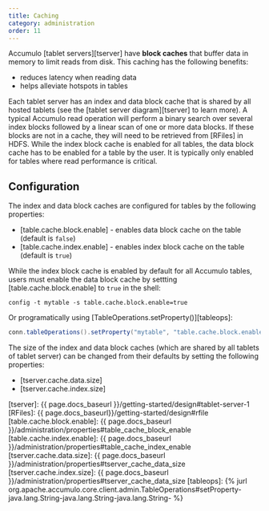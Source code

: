 ```yaml
---
title: Caching
category: administration
order: 11
---
```


Accumulo [tablet servers][tserver] have **block caches** that buffer data in memory to limit reads from disk.
This caching has the following benefits:

* reduces latency when reading data
* helps alleviate hotspots in tables

Each tablet server has an index and data block cache that is shared by all hosted tablets (see the [tablet server diagram][tserver]
to learn more). A typical Accumulo read operation will perform a binary search over several index blocks followed by a linear scan
of one or more data blocks. If these blocks are not in a cache, they will need to be retrieved from [RFiles] in HDFS. While the index
block cache is enabled for all tables, the data block cache has to be enabled for a table by the user. It is typically only enabled
for tables where read performance is critical.

## Configuration

The index and data block caches are configured for tables by the following properties:

* [table.cache.block.enable] - enables data block cache on the table (default is `false`)
* [table.cache.index.enable] - enables index block cache on the table (default is `true`)

While the index block cache is enabled by default for all Accumulo tables, users must enable the data block cache by
settting [table.cache.block.enable] to `true` in the shell:

    config -t mytable -s table.cache.block.enable=true

Or programatically using [TableOperations.setProperty()][tableops]:

```java
conn.tableOperations().setProperty("mytable", "table.cache.block.enable", "true");
```

The size of the index and data block caches (which are shared by all tablets of tablet server) can be changed from
their defaults by setting the following properties:

* [tserver.cache.data.size]
* [tserver.cache.index.size]

[tserver]: {{ page.docs_baseurl }}/getting-started/design#tablet-server-1
[RFiles]: {{ page.docs_baseurl}}/getting-started/design#rfile
[table.cache.block.enable]: {{ page.docs_baseurl }}/administration/properties#table_cache_block_enable
[table.cache.index.enable]: {{ page.docs_baseurl }}/administration/properties#table_cache_index_enable
[tserver.cache.data.size]: {{ page.docs_baseurl }}/administration/properties#tserver_cache_data_size
[tserver.cache.index.size]: {{ page.docs_baseurl }}/administration/properties#tserver_cache_data_size
[tableops]: {% jurl org.apache.accumulo.core.client.admin.TableOperations#setProperty-java.lang.String-java.lang.String-java.lang.String- %}
